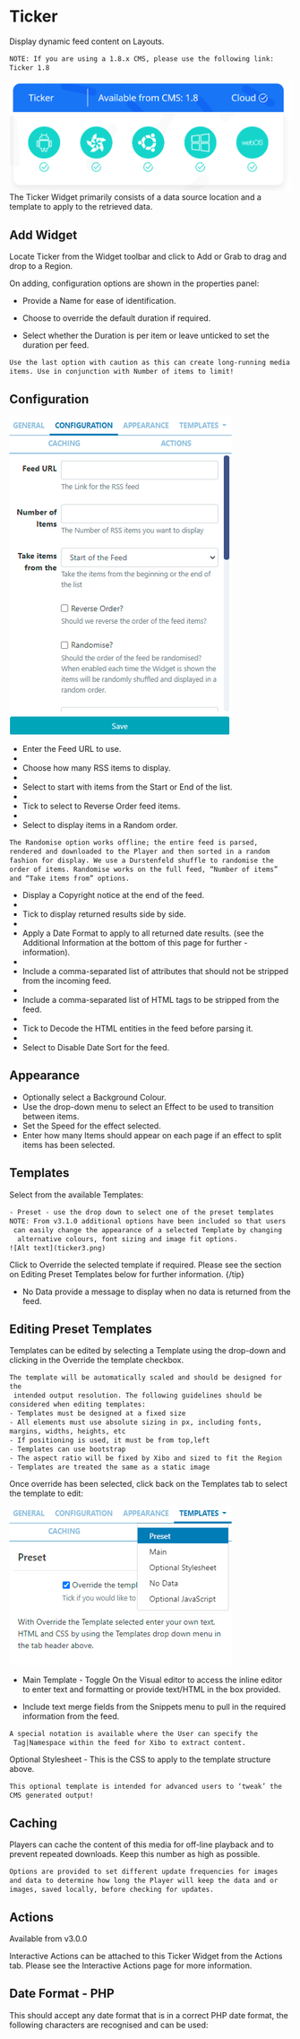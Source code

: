 # Ticker

Display dynamic feed content on Layouts.

```
NOTE: If you are using a 1.8.x CMS, please use the following link: Ticker 1.8
```

![Alt text](ticker1.png)
The Ticker Widget primarily consists of a data source location and a template to apply to the retrieved data.

## Add Widget

Locate Ticker from the Widget toolbar and click to Add or Grab to drag and drop to a Region.

On adding, configuration options are shown in the properties panel:

- Provide a Name for ease of identification.

- Choose to override the default duration if required.

- Select whether the Duration is per item or leave unticked to set the duration per feed.

```
Use the last option with caution as this can create long-running media items. Use in conjunction with Number of items to limit!
```

## Configuration

![Alt text](ticker2.png)

- Enter the Feed URL to use.
-
- Choose how many RSS items to display.
-
- Select to start with items from the Start or End of the list.
-
- Tick to select to Reverse Order feed items.
-
- Select to display items in a Random order.

```
The Randomise option works offline; the entire feed is parsed, rendered and downloaded to the Player and then sorted in a random fashion for display. We use a Durstenfeld shuffle to randomise the order of items. Randomise works on the full feed, “Number of items” and “Take items from” options.
```

- Display a Copyright notice at the end of the feed.
-
- Tick to display returned results side by side.
-
- Apply a Date Format to apply to all returned date results. (see the Additional Information at the bottom of this page for further - information).
-
- Include a comma-separated list of attributes that should not be stripped from the incoming feed.
-
- Include a comma-separated list of HTML tags to be stripped from the feed.
-
- Tick to Decode the HTML entities in the feed before parsing it.
-
- Select to Disable Date Sort for the feed.

## Appearance

- Optionally select a Background Colour.
- Use the drop-down menu to select an Effect to be used to transition between items.
- Set the Speed for the effect selected.
- Enter how many Items should appear on each page if an effect to split items has been selected.

## Templates

Select from the available Templates:

```
- Preset - use the drop down to select one of the preset templates
NOTE: From v3.1.0 additional options have been included so that users
 can easily change the appearance of a selected Template by changing
  alternative colours, font sizing and image fit options.
![Alt text](ticker3.png)
```

Click to Override the selected template if required.
Please see the section on Editing Preset Templates below for further information. {/tip}

- No Data provide a message to display when no data is returned from the feed.

## Editing Preset Templates

Templates can be edited by selecting a Template using the drop-down and clicking in the Override the template checkbox.

```
The template will be automatically scaled and should be designed for the
 intended output resolution. The following guidelines should be considered when editing templates:
- Templates must be designed at a fixed size
- All elements must use absolute sizing in px, including fonts, margins, widths, heights, etc
- If positioning is used, it must be from top,left
- Templates can use bootstrap
- The aspect ratio will be fixed by Xibo and sized to fit the Region
- Templates are treated the same as a static image
```

Once override has been selected, click back on the Templates tab to select the template to edit:

![Alt text](ticker4.png)

- Main Template - Toggle On the Visual editor to access the inline editor to enter text and formatting or provide text/HTML in the box provided.

- Include text merge fields from the Snippets menu to pull in the required information from the feed.

```
A special notation is available where the User can specify the
 Tag|Namespace within the feed for Xibo to extract content.
```

Optional Stylesheet - This is the CSS to apply to the template structure above.

```
This optional template is intended for advanced users to ‘tweak’ the CMS generated output!
```

## Caching

Players can cache the content of this media for off-line playback and to prevent repeated downloads. Keep this number as high as possible.

```
Options are provided to set different update frequencies for images
and data to determine how long the Player will keep the data and or
images, saved locally, before checking for updates.
```

## Actions

Available from v3.0.0

Interactive Actions can be attached to this Ticker Widget from the Actions tab. Please see the Interactive Actions page for more information.

## Date Format - PHP

This should accept any date format that is in a correct PHP date format, the following characters are recognised and can be used:

<!-- table remains -->
